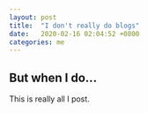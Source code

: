 ```yaml
---
layout: post
title:  "I don't really do blogs"
date:   2020-02-16 02:04:52 +0800
categories: me
---
```


## But when I do...

This is really all I post.
